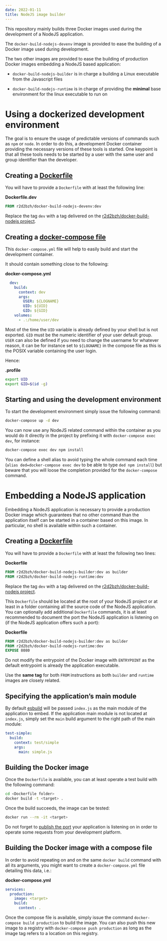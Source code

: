 ```yaml
---
date: 2022-01-11
title: NodeJS image builder
---
```


This repository mainly builds three Docker images used during the development of a NodeJS application.

The `docker-build-nodejs-devenv` image is provided to ease the building of a Docker image used during development.

The two other images are provided to ease the building of production Docker images embedding a NodeJS based application:

-   `docker-build-nodejs-builder` is in charge a building a Linux executable from the Javascript files

-   `docker-build-nodejs-runtime` is in charge of providing the **minimal** base environment for the linux executable to run on

# Using a dockerized development environment

The goal is to ensure the usage of predictable versions of commands such as `npm` or `node`. In order to do this, a development Docker container providing the necessary versions of these tools is started. One keypoint is that all these tools needs to be started by a user with the same user and group identifier than the developer.

## Creating a [Dockerfile](https://docs.docker.com/engine/reference/builder/)

You will have to provide a `Dockerfile` with at least the following line:

<div class="formalpara-title">

**Dockerfile.dev**

</div>

``` Dockerfile
FROM r2d2bzh/docker-build-nodejs-devenv:dev
```

<div class="important">

Replace the tag `dev` with a tag delivered on the [r2d2bzh/docker-build-nodejs project](https://github.com/r2d2bzh/docker-build-nodejs).

</div>

## Creating a [docker-compose file](https://docs.docker.com/compose/compose-file/)

This `docker-compose.yml` file will help to easily build and start the development container.

It should contain something close to the following:

<div class="formalpara-title">

**docker-compose.yml**

</div>

``` YAML
  dev:
    build:
      context: dev
      args:
        USER: ${LOGNAME}
        UID: ${UID}
        GID: ${GID}
    volumes:
      - .:/home/user/dev
```

<div class="tip">

Most of the time the `UID` variable is already defined by your shell but is not exported. `GID` must be the numeric identifier of your user default group. `USER` can also be defined if you need to change the username for whatever reason, it can be for instance set to `${LOGNAME}` in the compose file as this is the POSIX variable containing the user login.

Hence:

<div class="formalpara-title">

**.profile**

</div>

``` sh
export UID
export GID=$(id -g)
```

</div>

## Starting and using the development environment

To start the development environment simply issue the following command:

``` Bash
docker-compose up -d dev
```

You can now use any NodeJS related command within the container as you would do it directly in the project by prefixing it with `docker-compose exec dev`, for instance:

``` Bash
docker-compose exec dev npm install
```

<div class="tip">

You can define a shell alias to avoid typing the whole command each time (`alias ded=docker-compose exec dev` to be able to type `ded npm install`) but beware that you will loose the completion provided for the `docker-compose` command.

</div>

# Embedding a NodeJS application

Embedding a NodeJS application is necessary to provide a production Docker image which guarantees that no other command than the application itself can be started in a container based on this image. In particular, no shell is available within such a container.

## Creating a [Dockerfile](https://docs.docker.com/engine/reference/builder/)

You will have to provide a `Dockerfile` with at least the following two lines:

<div class="formalpara-title">

**Dockerfile**

</div>

``` Dockerfile
FROM r2d2bzh/docker-build-nodejs-builder:dev as builder
FROM r2d2bzh/docker-build-nodejs-runtime:dev
```

<div class="important">

Replace the tag `dev` with a tag delivered on the [r2d2bzh/docker-build-nodejs project](https://github.com/r2d2bzh/docker-build-nodejs).

</div>

This `Dockerfile` should be located at the root of your NodeJS project or at least in a folder containing all the source code of the NodeJS application. You can optionally add additional `Dockerfile` commands, it is at least recommended to document the port the NodeJS application is listening on (if the NodeJS application offers such a port):

<div class="formalpara-title">

**Dockerfile**

</div>

``` Dockerfile
FROM r2d2bzh/docker-build-nodejs-builder:dev as builder
FROM r2d2bzh/docker-build-nodejs-runtime:dev
EXPOSE 8080
```

<div class="warning">

Do not modify the entrypoint of the Docker image with `ENTRYPOINT` as the default entrypoint is already the application executable.

</div>

<div class="warning">

Use the **same tag** for both `FROM` instructions as both `builder` and `runtime` images are closely related.

</div>

## Specifying the application’s main module

By default [esbuild](https://esbuild.github.io/) will be passed `index.js` as the main module of the application to embed. If the application main module is not located at `index.js`, simply set the `main` build argument to the right path of the main module:

``` yaml
test-simple:
  build:
    context: test/simple
    args:
      main: simple.js
```

## Building the Docker image

Once the `Dockerfile` is available, you can at least operate a test build with the following command:

``` Bash
cd <Dockerfile folder>
docker build -t <target> .
```

Once the build succeeds, the image can be tested:

``` Bash
docker run --rm -it <target>
```

<div class="tip">

Do not forget to [publish the port](https://docs.docker.com/engine/reference/commandline/run/#publish-or-expose-port—​p---expose) your application is listening on in order to operate some requests from your development platform.

</div>

## Building the Docker image with a compose file

In order to avoid repeating on and on the same `docker build` command with all its arguments, you might want to create a `docker-compose.yml` file detailing this data, i.e.:

<div class="formalpara-title">

**docker-compose.yml**

</div>

``` YAML
services:
  production:
    image: <target>
    build:
      context: .
```

Once the compose file is available, simply issue the command `docker-compose build production` to build the image. You can also push this new image to a registry with `docker-compose push production` as long as the image tag refers to a location on this registry.
